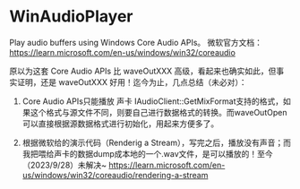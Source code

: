 # WinAudioPlayer
Play audio buffers using Windows Core Audio APIs。
微软官方文档：https://learn.microsoft.com/en-us/windows/win32/coreaudio

原以为这套 Core Audio APIs 比 waveOutXXX 高级，看起来也确实如此，但事实证明，还是 waveOutXXX 好用！迄今为止，几点总结（未必对）：

1. Core Audio APIs只能播放 声卡 IAudioClient::GetMixFormat支持的格式，如果这个格式与源文件不同，则要自己进行数据格式的转换。而waveOutOpen可以直接根据源数据格式进行初始化，用起来方便多了。

2. 根据微软给的演示代码（Renderig a Stream），写完之后，播放没有声音；而我把喂给声卡的数据dump成本地的一个.wav文件，是可以播放的！至今（2023/9/28）未解决~
https://learn.microsoft.com/en-us/windows/win32/coreaudio/rendering-a-stream
